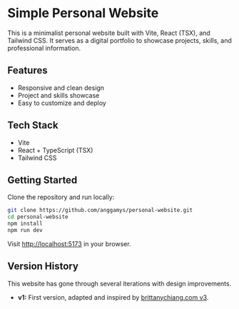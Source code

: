 # Simple Personal Website

This is a minimalist personal website built with Vite, React (TSX), and Tailwind CSS. It serves as a digital portfolio to showcase projects, skills, and professional information.

## Features

- Responsive and clean design
- Project and skills showcase
- Easy to customize and deploy

## Tech Stack

- Vite
- React + TypeScript (TSX)
- Tailwind CSS

## Getting Started

Clone the repository and run locally:

```bash
git clone https://github.com/anggamys/personal-website.git
cd personal-website
npm install
npm run dev
```

Visit [http://localhost:5173](http://localhost:5173) in your browser.

## Version History

This website has gone through several iterations with design improvements.

- **v1:** First version, adapted and inspired by [brittanychiang.com v3](https://v3.brittanychiang.com).
